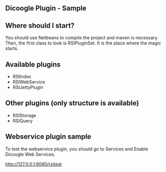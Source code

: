 Dicoogle Plugin - Sample 
-----------------------


Where should I start?
-----------------------

You should use Netbeans to compile the project and maven is necessary. Then, the first class to look is RSIPluginSet. It is the place where the magic starts.


Available plugins
-----------------------
- RSIIndex
- RSIWebService
- RSIJettyPlugin

Other plugins (only structure is available)
---------------------
- RSIStorage
- RSIQuery


Webservice plugin sample
--------------------------

To test the webservice plugin, you should go to Services and Enable Dicoogle Web Services.

http://127.0.0.1:6060/rsitest


